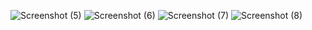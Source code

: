 
![Screenshot (5)](https://github.com/prashant-80/DJCSI-Web-23_Prashant_singh/assets/121568016/ccade5ba-59c7-4577-b628-b6098ac74b40)
![Screenshot (6)](https://github.com/prashant-80/DJCSI-Web-23_Prashant_singh/assets/121568016/446c56c3-bcdd-4da0-8462-cff8778b0efa)
![Screenshot (7)](https://github.com/prashant-80/DJCSI-Web-23_Prashant_singh/assets/121568016/a1eb4980-9f14-4b4c-b4b0-b25b47b7aff9)
![Screenshot (8)](https://github.com/prashant-80/DJCSI-Web-23_Prashant_singh/assets/121568016/7c310558-e27a-4825-8313-e96de233963a)
